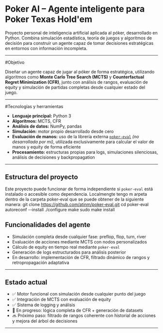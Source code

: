 # Poker AI – Agente inteligente para Poker Texas Hold'em

Proyecto personal de inteligencia artificial aplicada al póker, desarrollado en Python. Combina simulación estadística, teoría de juegos y algoritmos de decisión para construir un agente capaz de tomar decisiones estratégicas en entornos con información incompleta.

---

#Objetivo

Diseñar un agente capaz de jugar al póker de forma estratégica, utilizando algoritmos como **Monte Carlo Tree Search (MCTS)** y **Counterfactual Regret Minimization (CFR)**, junto con análisis de rangos, evaluación de equity y simulación de partidas completas desde cualquier estado del juego.

---

#Tecnologías y herramientas

- **Lenguaje principal:** Python 3  
- **Algoritmos:** MCTS, CFR  
- **Análisis de datos:** NumPy, pandas  
- **Simulación:** motor propio desarrollado desde cero  
- **Evaluación de manos:** uso de la librería externa [`poker-eval`](https://github.com/atinm/poker-eval) *(no desarrollada por mí)*, utilizada exclusivamente para calcular el valor de manos y equity de forma eficiente  
- **Procesamiento:** estructuras propias para logs, simulaciones silenciosas, análisis de decisiones y backpropagation

---

## Estructura del proyecto

 Este proyecto puede funcionar de forma independiente si `poker-eval` está instalado o accesible como dependencia. Localmengte tengo m arpeta dentro de la carpeta poker-eval que se puede obtener de la siguiente manera:
 git clone https://github.com/atinm/poker-eval.git
cd poker-eval
autoreconf --install
./configure
make
sudo make install


## Funcionalidades del agente

- Simulación completa desde cualquier fase: preflop, flop, turn, river  
- Evaluación de acciones mediante MCTS con nodos personalizados  
- Cálculo de equity en tiempo real mediante `poker-eval`  
- Generación de logs estructurados para análisis posterior  
- En desarrollo: implementación de CFR, filtrado dinámico de rangos y retropropagación adaptativa

---

## Estado actual

- ✅ Motor funcional con simulación desde cualquier punto del juego  
- ✅ Integración de MCTS con evaluación de equity  
- ✅ Sistema de logging y análisis  
- 🔄 En progreso: lógica completa de CFR + generación de datasets  
- 🔜 Próximo paso: filtrado de rangos coherente con historial de acciones y mejora del árbol de decisiones

---



